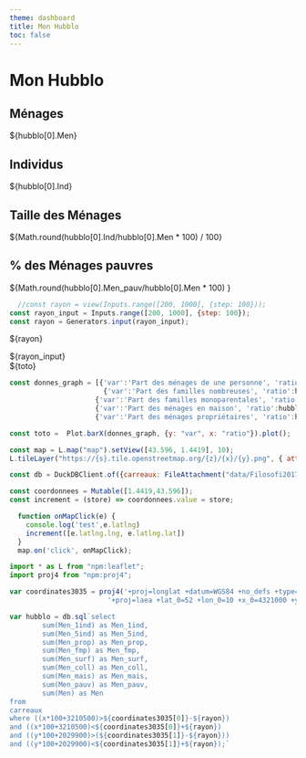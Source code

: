 ```yaml
---
theme: dashboard
title: Mon Hubblo
toc: false
---
```


# Mon Hubblo


<div class="grid grid-cols-4">
  <div class="card">
    <h2>Ménages</h2>
    <span class="big">${hubblo[0].Men}</span>
  </div>
  <div class="card">
    <h2>Individus</h2>
    <span class="big">${hubblo[0].Ind}</span>
  </div>
  <div class="card">
    <h2>Taille des Ménages</h2>
    <span class="big">${Math.round(hubblo[0].Ind/hubblo[0].Men * 100) / 100}</span>
  </div>
  <div class="card">
    <h2>% des Ménages pauvres</h2>
    <span class="big">${Math.round(hubblo[0].Men_pauv/hubblo[0].Men * 100) }</span>
  </div>
</div>


  ```js
    //const rayon = view(Inputs.range([200, 1000], {step: 100}));
const rayon_input = Inputs.range([200, 1000], {step: 100});
const rayon = Generators.input(rayon_input); 
  ```
${rayon}
<div class="grid grid-cols-2">
  <div>${rayon_input} </div>
  <div class="card" id="map">
  </div> 
  <div class="card">
    ${toto}
  </div>
</div>




 ```js
const donnes_graph = [{'var':'Part des ménages de une personne', 'ratio':hubblo[0].Men_1ind/hubblo[0].Men*100},
                    	{'var':'Part des familles nombreuses', 'ratio':hubblo[0].Men_5ind	/hubblo[0].Men*100},
                      {'var':'Part des familles monoparentales', 'ratio':hubblo[0].Men_fmp	/hubblo[0].Men*100},
                      {'var':'Part des ménages en maison', 'ratio':hubblo[0].Men_mais	/hubblo[0].Men*100},
                      {'var':'Part des ménages propriétaires', 'ratio':hubblo[0].Men_prop	/hubblo[0].Men*100}]
```


 ```js
const toto =  Plot.barX(donnes_graph, {y: "var", x: "ratio"}).plot();
 ```


```js
const map = L.map("map").setView([43.596, 1.4419], 10);
L.tileLayer("https://{s}.tile.openstreetmap.org/{z}/{x}/{y}.png", { attribution: '© OpenStreetMap' }).addTo(map);
```

```js
const db = DuckDBClient.of({carreaux: FileAttachment("data/Filosofi2017_carreaux_200m_met_Men.parquet")});
```

```js
const coordonnees = Mutable([1.4419,43.596]);
const increment = (store) => coordonnees.value = store;
```


```js
  function onMapClick(e) {
    console.log('test',e.latlng)      
    increment([e.latlng.lng, e.latlng.lat])  
  }
  map.on('click', onMapClick);
```

```js
import * as L from "npm:leaflet";
import proj4 from "npm:proj4";
```


```js
var coordinates3035 = proj4('+proj=longlat +datum=WGS84 +no_defs +type=crs',
                        '+proj=laea +lat_0=52 +lon_0=10 +x_0=4321000 +y_0=3210000 +ellps=GRS80 +towgs84=0,0,0,0,0,0,0 +units=m +no_defs +type=crs',coordonnees);
```

```js
var hubblo = db.sql`select 
        sum(Men_1ind) as Men_1ind, 
        sum(Men_5ind) as Men_5ind, 
        sum(Men_prop) as Men_prop, 
        sum(Men_fmp) as Men_fmp,
        sum(Men_surf) as Men_surf, 
        sum(Men_coll) as Men_coll, 
        sum(Men_mais) as Men_mais, 
        sum(Men_pauv) as Men_pauv,
        sum(Men) as Men 
from 
carreaux
where ((x*100+3210500)>${coordinates3035[0]}-${rayon})
and ((x*100+3210500)<${coordinates3035[0]}+${rayon})
and ((y*100+2029900)>(${coordinates3035[1]}-${rayon})) 
and ((y*100+2029900)<${coordinates3035[1]}+${rayon});`
```

